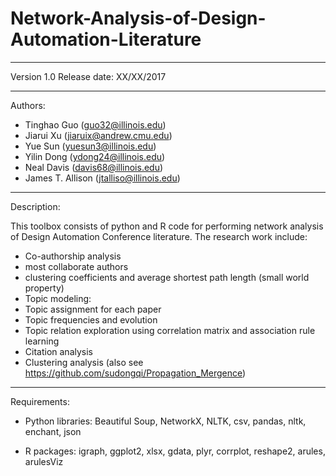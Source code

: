 # Network-Analysis-of-Design-Automation-Literature

-------------------------------------------------------------------------------
Version 1.0
Release date: XX/XX/2017

--------------------------------------------------------------------------------
Authors: 
- Tinghao Guo (guo32@illinois.edu)
- Jiarui Xu (jiaruix@andrew.cmu.edu)
- Yue Sun (yuesun3@illinois.edu)
- Yilin Dong (ydong24@illinois.edu)
- Neal Davis (davis68@illinois.edu)
- James T. Allison (jtalliso@illinois.edu)

-------------------------------------------------------------------------------
Description:

This toolbox consists of python and R code for performing network analysis of
Design Automation Conference literature. The research work include:
- Co-authorship analysis
 - most collaborate authors
 - clustering coefficients and average shortest path length (small world property)
- Topic modeling: 
 - Topic assignment for each paper
 - Topic frequencies and evolution
 - Topic relation exploration using correlation matrix and association rule learning
 - Citation analysis
 - Clustering analysis (also see https://github.com/sudongqi/Propagation_Mergence)
 
-------------------------------------------------------------------------------
Requirements:

- Python libraries: Beautiful Soup, NetworkX, NLTK, csv, pandas, nltk, enchant, json

- R packages: igraph, ggplot2, xlsx, gdata, plyr, corrplot, reshape2, arules, arulesViz
